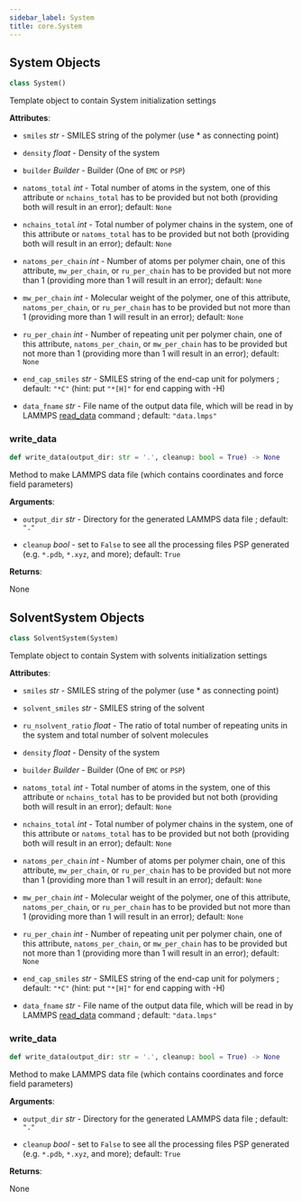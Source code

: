```yaml
---
sidebar_label: System
title: core.System
---
```


## System Objects

```python
class System()
```

Template object to contain System initialization settings

**Attributes**:

- `smiles` _str_ - SMILES string of the polymer (use * as connecting point)

- `density` _float_ - Density of the system

- `builder` _Builder_ - Builder (One of `EMC` or `PSP`)

- `natoms_total` _int_ - Total number of atoms in the system, one of
  this attribute or `nchains_total` has to be provided but not both
  (providing both will result in an error); default: `None`

- `nchains_total` _int_ - Total number of polymer chains in the system, one
  of this attribute or `natoms_total` has to be provided but not
  both (providing both will result in an error); default: `None`

- `natoms_per_chain` _int_ - Number of atoms per polymer chain, one of this
  attribute, `mw_per_chain`, or `ru_per_chain` has to be provided
  but not more than 1 (providing more than 1 will result in an
  error); default: `None`

- `mw_per_chain` _int_ - Molecular weight of the polymer, one of this
  attribute, `natoms_per_chain`, or `ru_per_chain` has to be
  provided but not more than 1 (providing more than 1 will result in
  an error); default: `None`

- `ru_per_chain` _int_ - Number of repeating unit per polymer chain, one of
  this attribute, `natoms_per_chain`, or `mw_per_chain` has to be
  provided but not more than 1 (providing more than 1 will result in
  an error); default: `None`

- `end_cap_smiles` _str_ - SMILES string of the end-cap unit for polymers
  ; default: `"*C"` (hint: put `"*[H]"` for end capping with -H)

- `data_fname` _str_ - File name of the output data file, which will be
  read in by LAMMPS
  [read_data](https://docs.lammps.org/read_data.html) command
  ; default: `"data.lmps"`

### write\_data

```python
def write_data(output_dir: str = '.', cleanup: bool = True) -> None
```

Method to make LAMMPS data file (which contains coordinates and force
field parameters)

**Arguments**:

- `output_dir` _str_ - Directory for the generated LAMMPS data file
  ; default: `"."`

- `cleanup` _bool_ - set to `False` to see all the processing files PSP
  generated (e.g. `*.pdb`, `*.xyz`, and more); default: `True`


**Returns**:

  None

## SolventSystem Objects

```python
class SolventSystem(System)
```

Template object to contain System with solvents initialization settings

**Attributes**:

- `smiles` _str_ - SMILES string of the polymer (use * as connecting point)

- `solvent_smiles` _str_ - SMILES string of the solvent

- `ru_nsolvent_ratio` _float_ - The ratio of total number of repeating units
  in the system and total number of solvent molecules

- `density` _float_ - Density of the system

- `builder` _Builder_ - Builder (One of `EMC` or `PSP`)

- `natoms_total` _int_ - Total number of atoms in the system, one of
  this attribute or `nchains_total` has to be provided but not both
  (providing both will result in an error); default: `None`

- `nchains_total` _int_ - Total number of polymer chains in the system, one
  of this attribute or `natoms_total` has to be provided but not
  both (providing both will result in an error); default: `None`

- `natoms_per_chain` _int_ - Number of atoms per polymer chain, one of this
  attribute, `mw_per_chain`, or `ru_per_chain` has to be provided
  but not more than 1 (providing more than 1 will result in an
  error); default: `None`

- `mw_per_chain` _int_ - Molecular weight of the polymer, one of this
  attribute, `natoms_per_chain`, or `ru_per_chain` has to be
  provided but not more than 1 (providing more than 1 will result in
  an error); default: `None`

- `ru_per_chain` _int_ - Number of repeating unit per polymer chain, one of
  this attribute, `natoms_per_chain`, or `mw_per_chain` has to be
  provided but not more than 1 (providing more than 1 will result in
  an error); default: `None`

- `end_cap_smiles` _str_ - SMILES string of the end-cap unit for polymers
  ; default: `"*C"` (hint: put `"*[H]"` for end capping with -H)

- `data_fname` _str_ - File name of the output data file, which will be
  read in by LAMMPS
  [read_data](https://docs.lammps.org/read_data.html) command
  ; default: `"data.lmps"`

### write\_data

```python
def write_data(output_dir: str = '.', cleanup: bool = True) -> None
```

Method to make LAMMPS data file (which contains coordinates and force
field parameters)

**Arguments**:

- `output_dir` _str_ - Directory for the generated LAMMPS data file
  ; default: `"."`

- `cleanup` _bool_ - set to `False` to see all the processing files PSP
  generated (e.g. `*.pdb`, `*.xyz`, and more); default: `True`


**Returns**:

  None
